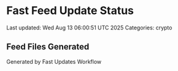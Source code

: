 # Fast Feed Update Status
Last updated: Wed Aug 13 06:00:51 UTC 2025
Categories: crypto

## Feed Files Generated

Generated by Fast Updates Workflow
